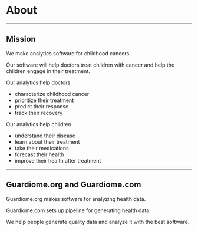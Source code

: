 # About

---

## Mission

We make analytics software for childhood cancers.

Our software will help doctors treat children with cancer and help the children engage in their treatment.

Our analytics help doctors
* characterize childhood cancer
* prioritize their treatment
* predict their response
* track their recovery

Our analytics help children

* understand their disease
* learn about their treatment
* take their medications
* forecast their health
* improve their health after treatment

---

## Guardiome.org and Guardiome.com

Guardiome.org makes software for analyzing health data.

Guardiome.com sets up pipeline for generating health data.

We help people generate quality data and analyze it with the best software.
